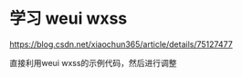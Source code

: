 学习 weui wxss
==============
https://blog.csdn.net/xiaochun365/article/details/75127477

直接利用weui wxss的示例代码，然后进行调整